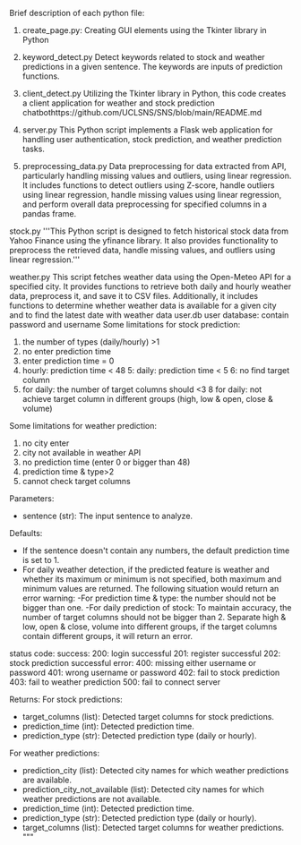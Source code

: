 Brief description of each python file:

1. create_page.py:
Creating GUI elements using the Tkinter library in Python

2. keyword_detect.py
Detect keywords related to stock and weather predictions in a given sentence. The keywords are inputs of prediction functions.

3. client_detect.py
Utilizing the Tkinter library in Python, this code creates a client application for weather and stock prediction chatbothttps://github.com/UCLSNS/SNS/blob/main/README.md

5. server.py
This Python script implements a Flask web application for handling user authentication, stock prediction, 
and weather prediction tasks.

4. preprocessing_data.py
Data preprocessing for data extracted from API, particularly handling missing values and outliers, using linear regression. It includes functions to detect outliers using Z-score, handle outliers using linear regression, handle missing values using linear regression, and perform overall data preprocessing for specified columns in a pandas frame.

stock.py
'''This Python script is designed to fetch historical stock data from Yahoo Finance using the yfinance library. It 
also provides functionality to preprocess the retrieved data, handle missing values, and outliers using linear 
regression.'''

weather.py
This script fetches weather data using the Open-Meteo API for a specified city. It provides functions to retrieve both daily and hourly weather data, preprocess it, and save it to CSV files. Additionally, it includes functions to determine whether weather data is available for a given city and to find the latest date with weather data
user.db
user database: contain password and username
Some limitations for stock prediction:
1. the number of types (daily/hourly) >1 
2. no enter prediction time
3. enter prediction time = 0
4. hourly: prediction time < 48
5: daily: prediction time < 5
6: no find target column
7. for daily: the number of target columns should <3
8  for daily: not achieve target column in different groups (high, low & open, close & volume)

Some limitations for weather prediction:
1. no city enter
2. city not available in weather API
3. no prediction time (enter 0 or bigger than 48)
4. prediction time & type>2
5. cannot check target columns

Parameters:
- sentence (str): The input sentence to analyze.

Defaults: 
- If the sentence doesn't contain any numbers, the default prediction time is set to 1.
- For daily weather detection, if the predicted feature is weather and whether its maximum or minimum is not specified, both maximum and minimum values are returned.
The following situation would return an error warning:
-For prediction time & type: the number should not be bigger than one.
-For daily prediction of stock:
To maintain accuracy, the number of target columns should not be bigger than 2.
Separate high & low, open & close, volume into different groups, if the target columns contain different groups, it will return an error.
  
status code: 
success:
200: login successful
201: register successful
202: stock prediction successful
error:
400: missing either username or password
401: wrong username or password
402: fail to stock prediction
403: fail to weather prediction
500: fail to connect server

Returns:
For stock predictions:
- target_columns (list): Detected target columns for stock predictions.
- prediction_time (int): Detected prediction time.
- prediction_type (str): Detected prediction type (daily or hourly).

For weather predictions:
- prediction_city (list): Detected city names for which weather predictions are available.
- prediction_city_not_available (list): Detected city names for which weather predictions are not available.
- prediction_time (int): Detected prediction time.
- prediction_type (str): Detected prediction type (daily or hourly).
- target_columns (list): Detected target columns for weather predictions.
"""

